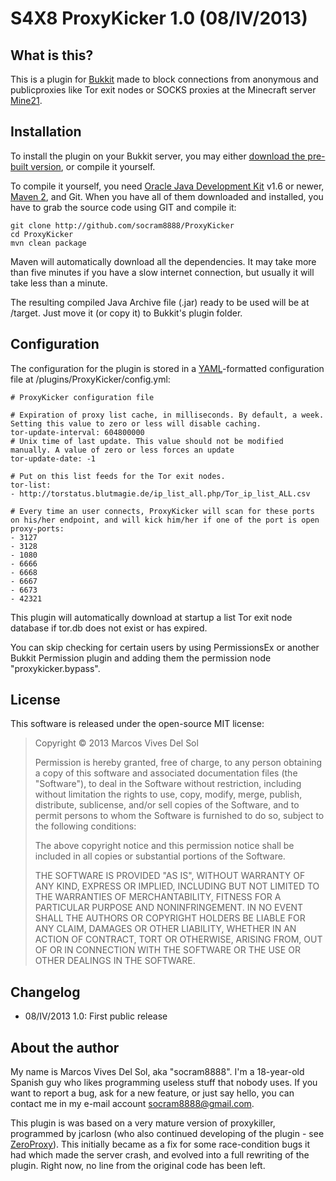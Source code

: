 S4X8 ProxyKicker 1.0 (08/IV/2013)
=================================

What is this?
-------------

This is a plugin for [Bukkit] made to block connections from anonymous and publicproxies like Tor exit nodes or SOCKS proxies at the Minecraft server [Mine21].

Installation
------------

To install the plugin on your Bukkit server, you may either [download the pre-built version], or compile it yourself.

To compile it yourself, you need [Oracle Java Development Kit] v1.6 or newer, [Maven 2], and Git. When you have all of them downloaded and installed, you have to grab the source code using GIT and compile it:

	git clone http://github.com/socram8888/ProxyKicker
	cd ProxyKicker
	mvn clean package
	
Maven will automatically download all the dependencies. It may take more than five minutes if you have a slow internet connection, but usually it will take less than a minute.

The resulting compiled Java Archive file (.jar) ready to be used will be at /target. Just move it (or copy it) to Bukkit's plugin folder.

Configuration
-------------

The configuration for the plugin is stored in a [YAML]-formatted configuration file at /plugins/ProxyKicker/config.yml:
	
	# ProxyKicker configuration file
	
	# Expiration of proxy list cache, in milliseconds. By default, a week. Setting this value to zero or less will disable caching.
	tor-update-interval: 604800000
	# Unix time of last update. This value should not be modified manually. A value of zero or less forces an update
	tor-update-date: -1
	
	# Put on this list feeds for the Tor exit nodes.
	tor-list:
	- http://torstatus.blutmagie.de/ip_list_all.php/Tor_ip_list_ALL.csv
	
	# Every time an user connects, ProxyKicker will scan for these ports on his/her endpoint, and will kick him/her if one of the port is open
	proxy-ports:
	- 3127
	- 3128
	- 1080
	- 6666
	- 6668
	- 6667
	- 6673
	- 42321

This plugin will automatically download at startup a list Tor exit node database if tor.db does not exist or has expired.

You can skip checking for certain users by using PermissionsEx or another Bukkit Permission plugin and adding them the permission node "proxykicker.bypass".

License
-----

This software is released under the open-source MIT license:

>Copyright © 2013 Marcos Vives Del Sol
>
>Permission is hereby granted, free of charge, to any person obtaining a copy of this software and associated documentation files (the "Software"), to deal in the Software without restriction, including without limitation the rights to use, copy, modify, merge, publish, distribute, sublicense, and/or sell copies of the Software, and to permit persons to whom the Software is furnished to do so, subject to the following conditions:
>
>The above copyright notice and this permission notice shall be included in all copies or substantial portions of the Software.
>
>THE SOFTWARE IS PROVIDED "AS IS", WITHOUT WARRANTY OF ANY KIND, EXPRESS OR IMPLIED, INCLUDING BUT NOT LIMITED TO THE WARRANTIES OF MERCHANTABILITY, FITNESS FOR A PARTICULAR PURPOSE AND NONINFRINGEMENT. IN NO EVENT SHALL THE AUTHORS OR COPYRIGHT HOLDERS BE LIABLE FOR ANY CLAIM, DAMAGES OR OTHER LIABILITY, WHETHER IN AN ACTION OF CONTRACT, TORT OR OTHERWISE, ARISING FROM, OUT OF OR IN CONNECTION WITH THE SOFTWARE OR THE USE OR OTHER DEALINGS IN THE SOFTWARE.

Changelog
---------
 * 08/IV/2013 1.0: First public release

About the author
----------------

My name is Marcos Vives Del Sol, aka "socram8888". I'm a 18-year-old Spanish guy who likes programming useless stuff that nobody uses. If you want to report a bug, ask for a new feature, or just say hello, you can contact me in my e-mail account <socram8888@gmail.com>.

This plugin is was based on a very mature version of proxykiller, programmed by jcarlosn (who also continued developing of the plugin - see [ZeroProxy]). This initially became as a fix for some race-condition bugs it had which made the server crash, and evolved into a full rewriting of the plugin. Right now, no line from the original code has been left.

  [Bukkit]: http://www.bukkit.org/
  [Maven 2]: http://maven.apache.org/
  [Mine21]: http://mine21.net/
  [Oracle Java Development Kit]: http://www.oracle.com/technetwork/java/javase/downloads/index.html
  [download the pre-built version]: https://www.dropbox.com/sh/lhn3xu1r5gdot37/Oeebo2IUDi
  [YAML]: http://www.yaml.org/
  [ZeroProxy]: http://dev.bukkit.org/server-mods/zeroproxy/

